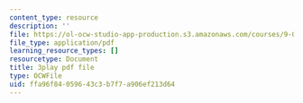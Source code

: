 ```yaml
---
content_type: resource
description: ''
file: https://ol-ocw-studio-app-production.s3.amazonaws.com/courses/9-00sc-introduction-to-psychology-fall-2011/ffa96f84059643c3b7f7a906ef213d64_gRe7dy2HSTg.pdf
file_type: application/pdf
learning_resource_types: []
resourcetype: Document
title: 3play pdf file
type: OCWFile
uid: ffa96f84-0596-43c3-b7f7-a906ef213d64
---
```

